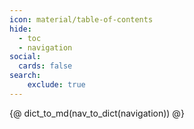 ```yaml
---
icon: material/table-of-contents
hide:
  - toc
  - navigation
social:
  cards: false
search:
    exclude: true
---
```



{@ dict_to_md(nav_to_dict(navigation)) @}
